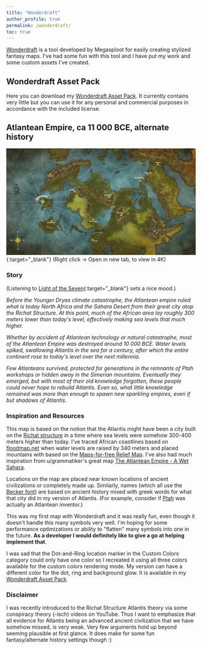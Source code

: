 ```yaml
---
title: "Wonderdraft"
author_profile: true
permalink: /wonderdraft/
toc: true
---
```


[Wonderdraft](https://www.wonderdraft.net) is a tool developed by Megasploot  for easily creating stylized fantasy maps. I've had some fun with this tool and I have put my work and some custom assets I've created.

## Wonderdraft Asset Pack

Here you can download my [Wonderdraft Asset Pack](/assets/docs/wonderdraft-ecen.png). It currently contains very little but you can use it for any personal and commercial purposes in accordance with the included license.

## Atlantean Empire, ca 11 000 BCE, alternate history

[![Map of the Atlantean Empire](/assets/images/atlantis-9-1080p.jpg "Right click -> Open in new tab, to view in 4K")](/assets/images/atlantis-9.png "Map of the Atlantean Empire, 4K PNG"){:target="\_blank"}
(Right click -> Open in new tab, to view in 4K)

### Story
(Listening to [Light of the Seven](https://www.youtube.com/watch?v=pS-gbqbVd8c&list=LLfGQJjrmuK5X2l4CUlVdB3A&index=24){:target="\_blank"} sets a nice mood.)

*Before the Younger Dryas climate catastrophe, the Atlantean empire ruled what is today North Africa and the Sahara Desert from their great city atop the Richat Structure. At this point, much of the African area lay roughly 300 meters lower than today's level, effectively making sea levels that much higher.*

*Whether by accident of Atlantean technology or natural catastrophe, most of the Atlantean Empire was destroyed around 10 000 BCE. Water levels spiked, swallowing Atlantis in the sea for a century, after which the entire continent rose to today's level over the next millennia.*

*Few Atlanteans survived, protected for generations in the remnants of Ptah workshops or hidden away in the Simerian mountains. Eventually they emerged, but with most of their old knowledge forgotten, these people could never hope to rebuild Atlantis. Even so, what little knowledge remained was more than enough to spawn new sparkling empires, even if but shadows of Atlantis.*

### Inspiration and Resources
This map is based on the notion that the Atlantis might have been a city built on the [Richat structure](https://en.wikipedia.org/wiki/Richat_Structure) in a time where sea levels were somehow 300-400 meters higher than today. I've traced African coastlines based on [floodmap.net](http://www.floodmap.net/) when water levels are raised by 340 meters and placed mountains with based on the [Maps-for-free Relief Map](https://maps-for-free.com/). I've also had much inspiration from u/grammatiker's great map [The Atlantean Empire - A Wet Sahara](https://www.reddit.com/r/wonderdraft/comments/9q4vkz/the_atlantean_empire_a_wet_sahara_c_4500_bce/).

Locations on the map are placed near known locations of ancient civilizations or completely made up. Similarly, names (which all use the [Becker font](https://www.1001fonts.com/becker-font.html)) are based on ancient history mixed with greek words for what that city did in my version of Atlantis. (For example, consider if [Ptah](https://en.wikipedia.org/wiki/Ptah) was actually an Atlantean inventor.)

This was my first map with Wonderdraft and it was really fun, even though it doesn't handle this many symbols very well. I'm hoping for some performance optimizations or ability to "flatten" many symbols into one in the future. **As a developer I would definitely like to give a go at helping implement that**.

I was sad that the Dot-and-Ring location marker in the Custom Colors category could only have one color so I recreated it using all three colors available for the custom colors rendering mode. My version can have a different color for the dot, ring and background glow. It is available in my [Wonderdraft Asset Pack](/assets/docs/wonderdraft-ecen.png).

### Disclaimer
I was recently introduced to the Richat Structure Atlantis theory via some conspiracy theory (-isch) videos on YouTube. Thus I want to emphasize that all evidence for Atlantis being an advanced ancient civilization that we have somehow missed, is very weak. Very few arguments hold up beyond seeming plausible at first glance. It does make for some fun fantasy/alternate history settings though :)
